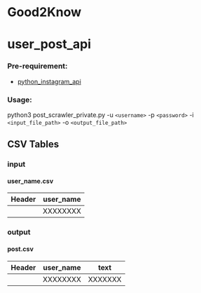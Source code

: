 # Good2Know

# user_post_api
### Pre-requirement:
- [python_instagram_api](https://github.com/ping/instagram_private_api "python_instagram_api")
### Usage:
python3 post_scrawler_private.py -u `<username>` -p `<password>` -i `<input_file_path>` -o `<output_file_path>`

## CSV Tables

### input
#### user_name.csv

Header  | user_name
------------- | -------------
&nbsp; | XXXXXXXX

### output
#### post.csv

Header  | user_name | text
------------- | ------------- | -------------
&nbsp; | XXXXXXXX | XXXXXXX
